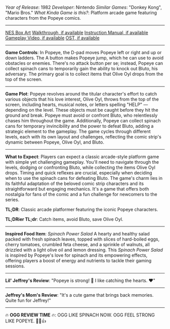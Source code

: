 *Year of Release*: 1982
*Developer*: Nintendo
*Similar Games*: "Donkey Kong", "Mario Bros."
*What Kinda Game is this?*: Platform arcade game featuring characters from the Popeye comics.

---
[NES Box Art](https://www.google.com/search?tbm=isch&q=NES+Box+Art+Popeye) 
[Walkthrough, if available](https://www.google.com/search?q=Walkthrough+NES+Popeye)
[Instruction Manual, if available](https://www.google.com/search?q=NES+Instruction+Manual+Popeye)
[Gameplay Video, if available](https://www.youtube.com/results?search_query=gameplay+NES+Popeye) 
[OST, if available](https://www.youtube.com/results?search_query=gameplay+NES+Popeye+OST)

- - -
**Game Controls**:
In Popeye, the D-pad moves Popeye left or right and up or down ladders. The A button makes Popeye jump, which he can use to avoid obstacles or enemies. There's no attack button per se; instead, Popeye can collect spinach cans to temporarily gain the ability to knock out Bluto, his adversary. The primary goal is to collect items that Olive Oyl drops from the top of the screen.

- - -
**Game Plot**: 
Popeye revolves around the titular character's effort to catch various objects that his love interest, Olive Oyl, throws from the top of the screen, including hearts, musical notes, or letters spelling "HELP" — depending on the level. These objects must be caught before they hit the ground and break. Popeye must avoid or confront Bluto, who relentlessly chases him throughout the game. Additionally, Popeye can collect spinach cans for temporary invincibility and the power to defeat Bluto, adding a strategic element to the gameplay. The game cycles through different levels, each with its own layout and challenges, reflecting the comic strip's dynamic between Popeye, Olive Oyl, and Bluto.

- - -
**What to Expect**: 
Players can expect a classic arcade-style platform game with simple yet challenging gameplay. You'll need to navigate through the levels, dodging or confronting Bluto, while collecting the items Olive Oyl drops. Timing and quick reflexes are crucial, especially when deciding when to use the spinach cans for defeating Bluto. The game's charm lies in its faithful adaptation of the beloved comic strip characters and its straightforward but engaging mechanics. It's a game that offers both nostalgia for fans of the comic and a fun challenge for newcomers to the series.

**TL;DR**:
Classic arcade platformer featuring the iconic Popeye characters.

**TL;DRier TL;dr**: 
Catch items, avoid Bluto, save Olive Oyl.

---
**Inspired Food Item**: *Spinach Power Salad*
A hearty and healthy salad packed with fresh spinach leaves, topped with slices of hard-boiled eggs, cherry tomatoes, crumbled feta cheese, and a sprinkle of walnuts, all drizzled with a light olive oil and lemon dressing. This *Spinach Power Salad* is inspired by Popeye's love for spinach and its empowering effects, offering players a boost of energy and nutrients to tackle their gaming sessions.

---
**Lil' Jeffrey's Review**: "Popeye is strong! 💪 I like catching the hearts. ❤️"

---
**Jeffrey's Mom's Review**: "It's a cute game that brings back memories. Quite fun for Jeffrey!"

---
🔥 **OGG REVIEW TIME** 🔥: OGG LIKE SPINACH NOW. OGG FEEL STRONG LIKE POPEYE. 💪🌱👍